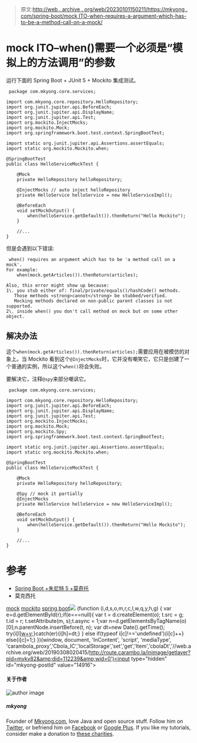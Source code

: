 > 原文:[http://web . archive . org/web/20230101150211/https://mkyong . com/spring-boot/mock ITO-when-requires-a-argument-which-has-to-be-a-method-call-on-a-mock/](http://web.archive.org/web/20230101150211/https://mkyong.com/spring-boot/mockito-when-requires-an-argument-which-has-to-be-a-method-call-on-a-mock/)

# mock ITO–when()需要一个必须是“模拟上的方法调用”的参数

运行下面的 Spring Boot + JUnit 5 + Mockito 集成测试。

```
 package com.mkyong.core.services;

import com.mkyong.core.repository.HelloRepository;
import org.junit.jupiter.api.BeforeEach;
import org.junit.jupiter.api.DisplayName;
import org.junit.jupiter.api.Test;
import org.mockito.InjectMocks;
import org.mockito.Mock;
import org.springframework.boot.test.context.SpringBootTest;

import static org.junit.jupiter.api.Assertions.assertEquals;
import static org.mockito.Mockito.when;

@SpringBootTest
public class HelloServiceMockTest {

    @Mock
    private HelloRepository helloRepository;

    @InjectMocks // auto inject helloRepository
    private HelloService helloService = new HelloServiceImpl();

    @BeforeEach
    void setMockOutput() {
        when(helloService.getDefault()).thenReturn("Hello Mockito");
    }

	//...
} 
```

但是会遇到以下错误:

```
 when() requires an argument which has to be 'a method call on a mock'.
For example:
    when(mock.getArticles()).thenReturn(articles);

Also, this error might show up because:
1\. you stub either of: final/private/equals()/hashCode() methods.
   Those methods <strong>cannot</strong> be stubbed/verified.
   Mocking methods declared on non-public parent classes is not supported.
2\. inside when() you don't call method on mock but on some other object. 
```

## 解决办法

这个`when(mock.getArticles()).thenReturn(articles);`需要应用在被模仿的对象上。当 Mockito 看到这个`@InjectMocks`时，它并没有嘲笑它，它只是创建了一个普通的实例，所以这个`when()`将会失败。

要解决它，注释`@spy`来部分嘲讽它。

```
 package com.mkyong.core.services;

import com.mkyong.core.repository.HelloRepository;
import org.junit.jupiter.api.BeforeEach;
import org.junit.jupiter.api.DisplayName;
import org.junit.jupiter.api.Test;
import org.mockito.InjectMocks;
import org.mockito.Mock;
import org.mockito.Spy;
import org.springframework.boot.test.context.SpringBootTest;

import static org.junit.jupiter.api.Assertions.assertEquals;
import static org.mockito.Mockito.when;

@SpringBootTest
public class HelloServiceMockTest {

    @Mock
    private HelloRepository helloRepository;

    @Spy // mock it partially
    @InjectMocks
    private HelloService helloService = new HelloServiceImpl();

    @BeforeEach
    void setMockOutput() {
        when(helloService.getDefault()).thenReturn("Hello Mockito");
    }

	//...
} 
```

# 参考

*   [Spring Boot +朱尼特 5 +莫奇托](http://web.archive.org/web/20190308020415/https://www.mkyong.com/spring-boot/spring-boot-junit-5-mockito/)
*   莫克西托

[mock](http://web.archive.org/web/20190308020415/http://www.mkyong.com/tag/mock/) [mockito](http://web.archive.org/web/20190308020415/http://www.mkyong.com/tag/mockito/) [spring boot](http://web.archive.org/web/20190308020415/http://www.mkyong.com/tag/spring-boot/)![](../Images/c6de9842631264e61e9422f8af18f623.png) (function (i,d,s,o,m,r,c,l,w,q,y,h,g) { var e=d.getElementById(r);if(e===null){ var t = d.createElement(o); t.src = g; t.id = r; t.setAttribute(m, s);t.async = 1;var n=d.getElementsByTagName(o)[0];n.parentNode.insertBefore(t, n); var dt=new Date().getTime(); try{i[l][w+y](h,i[l][q+y](h)+'&amp;'+dt);}catch(er){i[h]=dt;} } else if(typeof i[c]!=='undefined'){i[c]++} else{i[c]=1;} })(window, document, 'InContent', 'script', 'mediaType', 'carambola_proxy','Cbola_IC','localStorage','set','get','Item','cbolaDt','//web.archive.org/web/20190308020415/http://route.carambo.la/inimage/getlayer?pid=myky82&amp;did=112239&amp;wid=0')<input type="hidden" id="mkyong-postId" value="14916">

#### 关于作者

![author image](../Images/e0ca157119b846e3677f2021be680f71.png)

##### mkyong

Founder of [Mkyong.com](http://web.archive.org/web/20190308020415/http://mkyong.com/), love Java and open source stuff. Follow him on [Twitter](http://web.archive.org/web/20190308020415/https://twitter.com/mkyong), or befriend him on [Facebook](http://web.archive.org/web/20190308020415/http://www.facebook.com/java.tutorial) or [Google Plus](http://web.archive.org/web/20190308020415/https://plus.google.com/110948163568945735692?rel=author). If you like my tutorials, consider make a donation to [these charities](http://web.archive.org/web/20190308020415/http://www.mkyong.com/blog/donate-to-charity/).